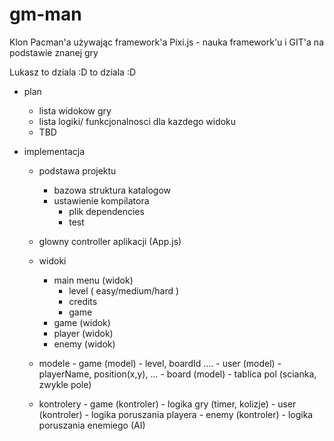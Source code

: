 # gm-man
Klon Pacman'a używając framework'a Pixi.js - nauka framework'u i GIT'a na podstawie znanej gry

Lukasz to dziala :D to dziala :D

- plan
    - lista widokow gry
    - lista logiki/ funkcjonalnosci dla kazdego widoku
    - TBD

- implementacja
    - podstawa projektu
        - bazowa struktura katalogow
        - ustawienie kompilatora
            - plik dependencies
            - test
     - glowny controller aplikacji (App.js)
     - widoki
          - main menu (widok)
               - level ( easy/medium/hard )
               - credits
               - game
          - game (widok)
          - player (widok)
          - enemy (widok)
           
     - modele
           - game (model) - level, boardId ....
           - user (model) - playerName, position(x,y), ...
           - board (model) - tablica pol (scianka, zwykle pole)

     - kontrolery
            - game (kontroler) - logika gry (timer, kolizje)
            - user (kontroler) - logika poruszania playera
            - enemy (kontroler) - logika poruszania enemiego (AI)

